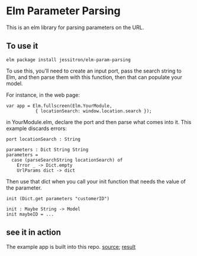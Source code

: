 # Elm Parameter Parsing

This is an elm library for parsing parameters on the URL.

## To use it

```elm package install jessitron/elm-param-parsing```

To use this, you'll need
to create an input port, pass the search string to Elm, and then parse
them with this function, then that can populate your model.

For instance, in the web page:

    var app = Elm.fullscreen(Elm.YourModule,
               { locationSearch: window.location.search });

in YourModule.elm, declare the port and then parse what comes into it. This example discards errors:

```
port locationSearch : String

parameters : Dict String String
parameters =
  case (parseSearchString locationSearch) of
    Error _ -> Dict.empty
    UrlParams dict -> dict
```

Then use that dict when you call your init function that needs the value
of the parameter.

```
init (Dict.get parameters "customerID")

init : Maybe String -> Model
init maybeID = ...
```

## see it in action

The example app is built into this repo.
[source](https://github.com/jessitron/elm-param-parsing/tree/ui);
[result](http://jessitron.github.io/elm-param-parsing)

